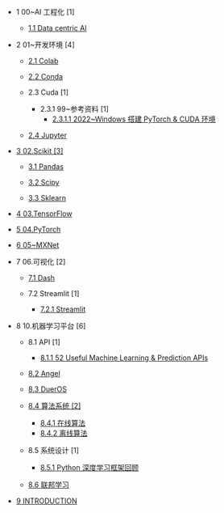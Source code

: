   - 1 00~AI 工程化 [1]
    - [1.1 Data centric AI](/00~AI%20工程化/Data-centric%20AI.md)
  - 2 01~开发环境 [4]
    - [2.1 Colab](/01~开发环境/Colab/README.md)
      
    - [2.2 Conda](/01~开发环境/Conda/README.md)
      
    - 2.3 Cuda [1]
      - 2.3.1 99~参考资料 [1]
        - [2.3.1.1 2022~Windows 搭建 PyTorch & CUDA 环境](/01~开发环境/Cuda/99~参考资料/2022~Windows%20搭建%20PyTorch%20&%20CUDA%20环境.md)
    - [2.4 Jupyter](/01~开发环境/Jupyter/README.md)
      
  - [3 02.Scikit [3]](/02.Scikit/README.md)
    - [3.1 Pandas](/02.Scikit/Pandas/README.md)
      
    - [3.2 Scipy](/02.Scikit/Scipy/README.md)
      
    - [3.3 Sklearn](/02.Scikit/Sklearn/README.md)
      
  - [4 03.TensorFlow](/03.TensorFlow/README.md)
    
  - [5 04.PyTorch](/04.PyTorch/README.md)
    
  - [6 05~MXNet](/05~MXNet/README.md)
    
  - 7 06.可视化 [2]
    - [7.1 Dash](/06.可视化/Dash/README.md)
      
    - 7.2 Streamlit [1]
      - [7.2.1 Streamlit](/06.可视化/Streamlit/Streamlit.md)
  - 8 10.机器学习平台 [6]
    - 8.1 API [1]
      - [8.1.1 52 Useful Machine Learning & Prediction APIs](/10.机器学习平台/API/52%20Useful%20Machine%20Learning%20&%20Prediction%20APIs.md)
    - [8.2 Angel](/10.机器学习平台/Angel.md)
    - [8.3 DuerOS](/10.机器学习平台/DuerOS/README.md)
      
    - [8.4 算法系统 [2]](/10.机器学习平台/算法系统/README.md)
      - [8.4.1 在线算法](/10.机器学习平台/算法系统/在线算法.md)
      - [8.4.2 离线算法](/10.机器学习平台/算法系统/离线算法.md)
    - 8.5 系统设计 [1]
      - [8.5.1 Python 深度学习框架回顾](/10.机器学习平台/系统设计/Python%20深度学习框架回顾.md)
    - [8.6 联邦学习](/10.机器学习平台/联邦学习/README.md)
      
  - [9 INTRODUCTION](/INTRODUCTION.md)